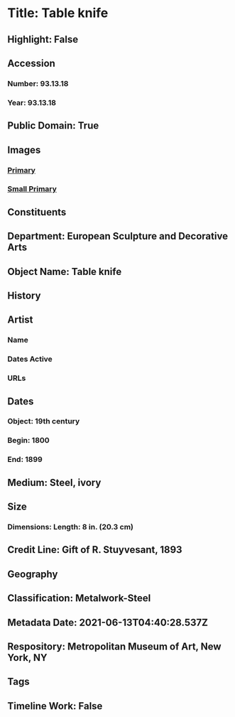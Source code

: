 # Title: Table knife
## Highlight: False
## Accession
### Number: 93.13.18
### Year: 93.13.18
## Public Domain: True
## Images
### [Primary](https://images.metmuseum.org/CRDImages/es/original/DP-21041-043.jpg)
### [Small Primary](https://images.metmuseum.org/CRDImages/es/web-large/DP-21041-043.jpg)
## Constituents
## Department: European Sculpture and Decorative Arts
## Object Name: Table knife
## History
## Artist
### Name
### Dates Active
### URLs
## Dates
### Object: 19th century
### Begin: 1800
### End: 1899
## Medium: Steel, ivory
## Size
### Dimensions: Length: 8 in. (20.3 cm)
## Credit Line: Gift of R. Stuyvesant, 1893
## Geography
## Classification: Metalwork-Steel
## Metadata Date: 2021-06-13T04:40:28.537Z
## Respository: Metropolitan Museum of Art, New York, NY
## Tags
## Timeline Work: False